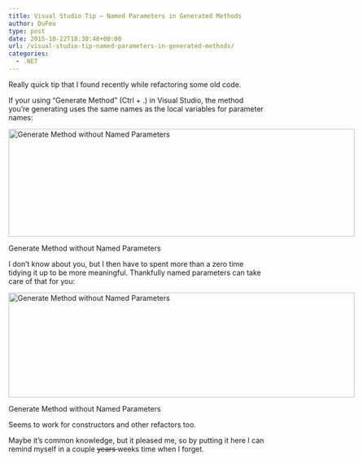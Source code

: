```yaml
---
title: Visual Studio Tip – Named Parameters in Generated Methods
author: DuFeu
type: post
date: 2015-10-22T18:30:48+00:00
url: /visual-studio-tip-named-parameters-in-generated-methods/
categories:
  - .NET
---
```


Really quick tip that I found recently while refactoring some old code.

If your using &#8220;Generate Method&#8221; (Ctrl + .) in Visual Studio, the method you&#8217;re generating uses the same names as the local variables for parameter names:

<div id="attachment_485" style="width: 690px" class="wp-caption aligncenter">
  <a href="../../images/2015/10/GenerateMethod1.png"><img src="../../images/2015/10/GenerateMethod1-1024x319.png" alt="Generate Method without Named Parameters" width="680" height="212" class="size-large wp-image-485" /></a>
  
  <p class="wp-caption-text">
    Generate Method without Named Parameters
  </p>
</div>

I don&#8217;t know about you, but I then have to spent more than a zero time tidying it up to be more meaningful. Thankfully named parameters can take care of that for you:

<div id="attachment_486" style="width: 690px" class="wp-caption aligncenter">
  <a href="../../images/2015/10/GenerateMethod2.png"><img src="../../images/2015/10/GenerateMethod2-1024x310.png" alt="Generate Method without Named Parameters" width="680" height="206" class="size-large wp-image-486" /></a>
  
  <p class="wp-caption-text">
    Generate Method without Named Parameters
  </p>
</div>

Seems to work for constructors and other refactors too.

Maybe it&#8217;s common knowledge, but it pleased me, so by putting it here I can remind myself in a couple <del datetime="2015-10-04T13:12:08+00:00">years </del>weeks time when I forget.
